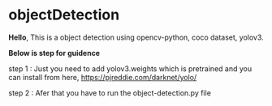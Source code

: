 # objectDetection
**Hello**, 
This is a object detection using opencv-python, coco dataset, yolov3.

**Below is step for guidence** 

step 1 : Just you need to add yolov3.weights which is pretrained and you can install from  here, https://pjreddie.com/darknet/yolo/


step 2 : Afer that you have to run the object-detection.py file 
